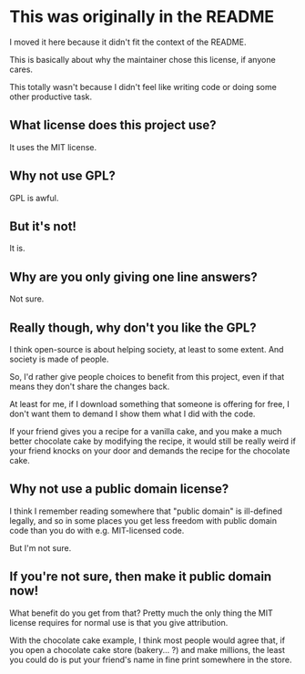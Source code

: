# This was originally in the README
I moved it here because it didn't fit the context of the README.

This is basically about why the maintainer chose this license, if anyone cares.

This totally wasn't because I didn't feel like writing code or doing some other productive task.
## What license does this project use?
It uses the MIT license.
## Why not use GPL?
GPL is awful.
## But it's not!
It is.
## Why are you only giving one line answers?
Not sure.
## Really though, why don't you like the GPL?
I think open-source is about helping society, at least to some extent. And society is made of people.

So, I'd rather give people choices to benefit from this project, even if that means they don't share the changes back.

At least for me, if I download something that someone is offering for free, I don't want them to demand I show them what I did with the code.

If your friend gives you a recipe for a vanilla cake, and you make a much better chocolate cake by modifying the recipe, it would still be really weird if your friend knocks on your door and demands the recipe for the chocolate cake.

## Why not use a public domain license?
I think I remember reading somewhere that "public domain" is ill-defined legally, and so in some places you get less freedom with public domain code than you do with e.g. MIT-licensed code.

But I'm not sure.
## If you're not sure, then make it public domain now!
What benefit do you get from that? Pretty much the only thing the MIT license requires for normal use is that you give attribution.

With the chocolate cake example, I think most people would agree that, if you open a chocolate cake store (bakery... ?) and make millions, the least you could do is put your friend's name in fine print somewhere in the store.
